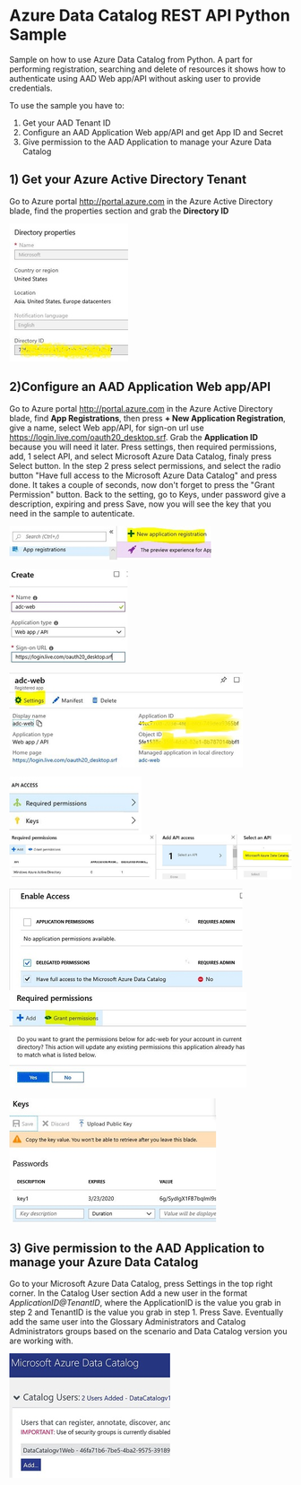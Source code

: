 # Azure Data Catalog REST API Python Sample
Sample on how to use Azure Data Catalog from Python. A part for performing registration, searching and delete of resources it shows how to authenticate using AAD Web app/API without asking user to provide credentials.

To use the sample you have to:
1) Get your AAD Tenant ID
2) Configure an AAD Application Web app/API and get App ID and Secret
3) Give permission to the AAD Application to manage your Azure Data Catalog

## 1) Get your Azure Active Directory Tenant
Go to Azure portal http://portal.azure.com in the Azure Active Directory blade, find the properties section and grab the **Directory ID**

![step1](img/aad-prop.JPG)

## 2)Configure an AAD Application Web app/API
Go to Azure portal http://portal.azure.com in the Azure Active Directory blade, find **App Registrations**, then press **+ New Application Registration**, give a name, select Web app/API, for sign-on url use https://login.live.com/oauth20_desktop.srf. Grab the **Application ID** because you will need it later. Press settings, then required permissions, add, 1 select API, and select Microsoft Azure Data Catalog, finaly press Select button. In the step 2 press select permissions, and select the radio button "Have full access to the Microsoft Azure Data Catalog" and press done. It takes a couple of seconds, now don't forget to press the "Grant Permission" button.
Back to the setting, go to Keys, under password give a description, expiring and press Save, now you will see the key that you need in the sample to autenticate.

![step2-1](img/app-1.JPG)

![step2-2](img/app-2.JPG)

![step2-3](img/app-3.JPG)

![step2-4](img/app-4.JPG)
![step2-5](img/app-5.JPG)

![step2-6](img/app-6.JPG)
![step2-7](img/app-7.JPG)

![step2-8](img/app-8.JPG)

## 3) Give permission to the AAD Application to manage your Azure Data Catalog
Go to your Microsoft Azure Data Catalog, press Settings in the top right corner. In the Catalog User section Add a new user in the format *ApplicationID@TenantID*, where the ApplicationID is the value you grab in step 2 and TenantID is the value you grab in step 1. Press Save. Eventually add the same user into the Glossary Administrators and Catalog Administrators groups based on the scenario and Data Catalog version you are working with.

![step3](img/adc-perm.JPG)

